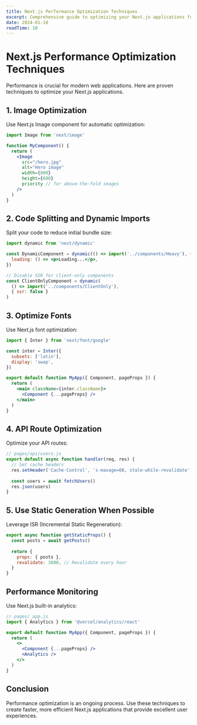 ```yaml
---
title: Next.js Performance Optimization Techniques
excerpt: Comprehensive guide to optimizing your Next.js applications for better performance and user experience.
date: 2024-01-18
readTime: 10
---
```


# Next.js Performance Optimization Techniques

Performance is crucial for modern web applications. Here are proven techniques to optimize your Next.js applications.

## 1. Image Optimization

Use Next.js Image component for automatic optimization:

```jsx
import Image from 'next/image'

function MyComponent() {
  return (
    <Image
      src="/hero.jpg"
      alt="Hero image"
      width={800}
      height={600}
      priority // for above-the-fold images
    />
  )
}
```

## 2. Code Splitting and Dynamic Imports

Split your code to reduce initial bundle size:

```jsx
import dynamic from 'next/dynamic'

const DynamicComponent = dynamic(() => import('../components/Heavy'), {
  loading: () => <p>Loading...</p>,
})

// Disable SSR for client-only components
const ClientOnlyComponent = dynamic(
  () => import('../components/ClientOnly'),
  { ssr: false }
)
```

## 3. Optimize Fonts

Use Next.js font optimization:

```jsx
import { Inter } from 'next/font/google'

const inter = Inter({
  subsets: ['latin'],
  display: 'swap',
})

export default function MyApp({ Component, pageProps }) {
  return (
    <main className={inter.className}>
      <Component {...pageProps} />
    </main>
  )
}
```

## 4. API Route Optimization

Optimize your API routes:

```javascript
// pages/api/users.js
export default async function handler(req, res) {
  // Set cache headers
  res.setHeader('Cache-Control', 's-maxage=60, stale-while-revalidate')
  
  const users = await fetchUsers()
  res.json(users)
}
```

## 5. Use Static Generation When Possible

Leverage ISR (Incremental Static Regeneration):

```jsx
export async function getStaticProps() {
  const posts = await getPosts()
  
  return {
    props: { posts },
    revalidate: 3600, // Revalidate every hour
  }
}
```

## Performance Monitoring

Use Next.js built-in analytics:

```jsx
// pages/_app.js
import { Analytics } from '@vercel/analytics/react'

export default function MyApp({ Component, pageProps }) {
  return (
    <>
      <Component {...pageProps} />
      <Analytics />
    </>
  )
}
```

## Conclusion

Performance optimization is an ongoing process. Use these techniques to create faster, more efficient Next.js applications that provide excellent user experiences. 